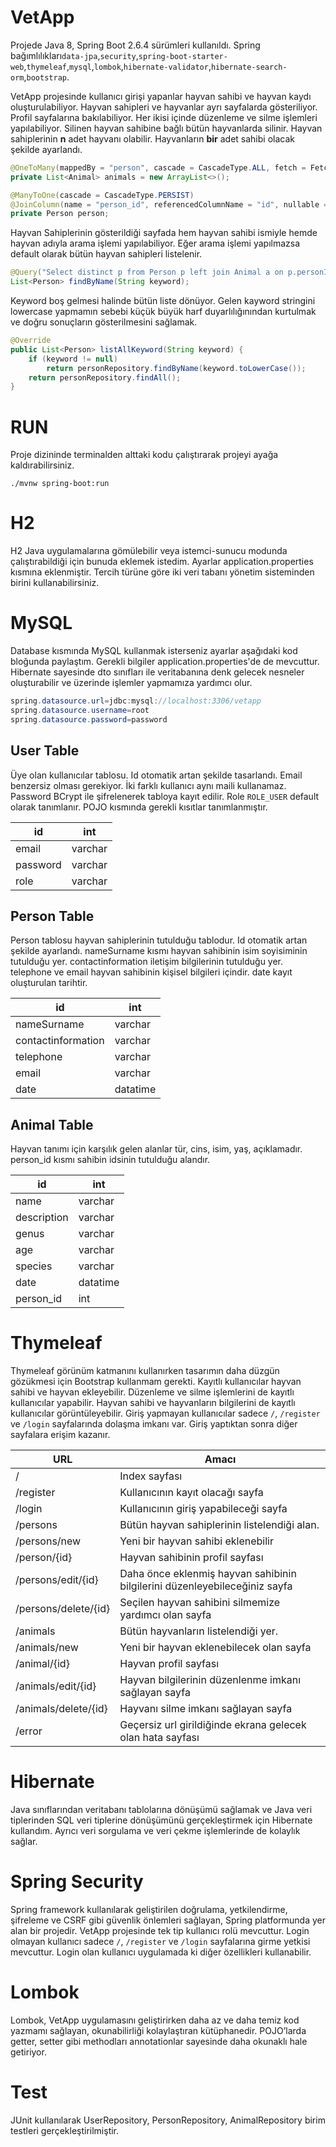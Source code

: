 # VetApp

Projede Java 8, Spring Boot 2.6.4 sürümleri kullanıldı. Spring bağımlılıkları`data-jpa`,`security`,`spring-boot-starter-web`,`thymeleaf`,`mysql`,`lombok`,`hibernate-validator`,`hibernate-search-orm`,`bootstrap`.

VetApp projesinde kullanıcı girişi yapanlar  hayvan sahibi ve hayvan kaydı oluşturulabiliyor. Hayvan sahipleri ve hayvanlar ayrı sayfalarda gösteriliyor. Profil sayfalarına bakılabiliyor. Her ikisi içinde düzenleme ve silme işlemleri yapılabiliyor. Silinen hayvan sahibine bağlı bütün hayvanlarda silinir. Hayvan sahiplerinin **n** adet hayvanı olabilir. Hayvanların **bir** adet sahibi olacak şekilde ayarlandı.

```java
@OneToMany(mappedBy = "person", cascade = CascadeType.ALL, fetch = FetchType.LAZY)
private List<Animal> animals = new ArrayList<>();
```

```java
@ManyToOne(cascade = CascadeType.PERSIST)
@JoinColumn(name = "person_id", referencedColumnName = "id", nullable = false)
private Person person;

```

Hayvan Sahiplerinin gösterildiği sayfada hem hayvan sahibi ismiyle hemde hayvan adıyla arama işlemi yapılabiliyor. Eğer arama işlemi yapılmazsa default olarak bütün hayvan sahipleri listelenir.

```java
@Query("Select distinct p from Person p left join Animal a on p.personId = a.person.personId where lower(p.nameSurname) like %:keyword% or lower(a.name) like %:keyword%")
List<Person> findByName(String keyword);
```

Keyword boş gelmesi halinde bütün liste dönüyor. Gelen kayword stringini lowercase yapmamın sebebi küçük büyük harf duyarlılığınından kurtulmak ve doğru sonuçların gösterilmesini sağlamak.

```java
@Override
public List<Person> listAllKeyword(String keyword) {
    if (keyword != null)
        return personRepository.findByName(keyword.toLowerCase());
    return personRepository.findAll();
}
```

# RUN

Proje dizininde terminalden alttaki kodu çalıştırarak projeyi ayağa kaldırabilirsiniz.

`./mvnw spring-boot:run`

# H2

H2 Java uygulamalarına gömülebilir veya istemci-sunucu modunda çalıştırabildiği için bunuda eklemek istedim. Ayarlar application.properties kısmına eklenmiştir. Tercih türüne göre iki veri tabanı yönetim sisteminden birini kullanabilirsiniz. 

# MySQL

Database kısmında MySQL kullanmak isterseniz ayarlar aşağıdaki kod bloğunda paylaştım. Gerekli bilgiler application.properties'de de mevcuttur. Hibernate sayesinde dto sınıfları ile veritabanına denk gelecek nesneler oluşturabilir ve üzerinde işlemler yapmamıza yardımcı olur.
```java
spring.datasource.url=jdbc:mysql://localhost:3306/vetapp
spring.datasource.username=root
spring.datasource.password=password
```

## **User Table**

Üye olan kullanıcılar tablosu. Id otomatik artan şekilde tasarlandı. Email benzersiz olması gerekiyor. İki farklı kullanıcı aynı maili kullanamaz. Password BCrypt ile şifrelenerek tabloya kayıt edilir. Role `ROLE_USER` default olarak tanımlanır. POJO kısmında gerekli kısıtlar tanımlanmıştır.

| id | int |
| --- | --- |
| email | varchar |
| password | varchar |
| role | varchar |

## Person Table

Person tablosu hayvan sahiplerinin tutulduğu tablodur. Id otomatik artan şekilde ayarlandı. nameSurname kısmı hayvan sahibinin isim soyisiminin tutulduğu yer. contactinformation iletişim bilgilerinin tutulduğu yer. telephone ve email hayvan sahibinin kişisel bilgileri içindir. date kayıt oluşturulan tarihtir.

| id | int |
| --- | --- |
| nameSurname | varchar |
| contactinformation | varchar |
| telephone | varchar |
| email  | varchar |
| date | datatime |

## Animal Table

Hayvan tanımı için karşılık gelen alanlar tür, cins, isim, yaş, açıklamadır. person_id kısmı sahibin idsinin tutulduğu alandır.

| id | int |
| --- | --- |
| name | varchar |
| description | varchar |
| genus | varchar |
| age | varchar |
| species | varchar |
| date | datatime |
| person_id | int |

# Thymeleaf

Thymeleaf görünüm katmanını kullanırken tasarımın daha düzgün gözükmesi için Bootstrap kullanmam gerekti. Kayıtlı kullanıcılar hayvan sahibi ve hayvan ekleyebilir. Düzenleme ve silme işlemlerini de kayıtlı kullanıcılar yapabilir. Hayvan sahibi ve hayvanların bilgilerini de kayıtlı kullanıcılar görüntüleyebilir. Giriş yapmayan kullanıcılar sadece `/`, `/register` ve `/login` sayfalarında dolaşma imkanı var. Giriş yaptıktan sonra diğer sayfalara erişim kazanır.

| URL | Amacı |
| --- | --- |
| / | Index sayfası |
| /register | Kullanıcının kayıt olacağı sayfa |
| /login | Kullanıcının giriş yapabileceği sayfa |
| /persons | Bütün hayvan sahiplerinin listelendiği alan.  |
| /persons/new | Yeni bir hayvan sahibi eklenebilir |
| /person/{id} | Hayvan sahibinin profil sayfası |
| /persons/edit/{id} | Daha önce eklenmiş hayvan sahibinin bilgilerini düzenleyebileceğiniz sayfa |
| /persons/delete/{id} | Seçilen hayvan sahibini silmemize yardımcı olan sayfa |
| /animals | Bütün hayvanların listelendiği yer. |
| /animals/new | Yeni bir hayvan eklenebilecek olan sayfa |
| /animal/{id} | Hayvan profil sayfası |
| /animals/edit/{id} | Hayvan bilgilerinin düzenlenme imkanı sağlayan sayfa |
| /animals/delete/{id} | Hayvanı silme imkanı sağlayan sayfa |
| /error | Geçersiz url girildiğinde ekrana gelecek olan hata sayfası |

# Hibernate

Java sınıflarından veritabanı tablolarına dönüşümü sağlamak ve Java veri tiplerinden SQL veri tiplerine dönüşümünü gerçekleştirmek için Hibernate kullandım. Ayrıcı veri sorgulama ve veri çekme işlemlerinde de kolaylık sağlar.

# Spring Security

Spring framework kullanılarak geliştirilen doğrulama, yetkilendirme, şifreleme ve CSRF gibi güvenlik önlemleri sağlayan, Spring platformunda yer alan bir projedir. VetApp projesinde tek tip kullanıcı rolü mevcuttur. Login olmayan kullanıcı sadece `/`, `/register` ve `/login` sayfalarına girme yetkisi mevcuttur. Login olan kullanıcı uygulamada ki diğer özellikleri kullanabilir.

# Lombok

Lombok, VetApp uygulamasını geliştirirken daha az ve daha temiz kod yazmamı sağlayan, okunabilirliği kolaylaştıran kütüphanedir. POJO’larda getter, setter gibi methodları annotationlar sayesinde daha okunaklı hale getiriyor.

# Test

JUnit kullanılarak UserRepository, PersonRepository, AnimalRepository birim testleri gerçekleştirilmiştir.

